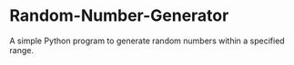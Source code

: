 # Random-Number-Generator
 A simple Python program to generate random numbers within a specified range.
